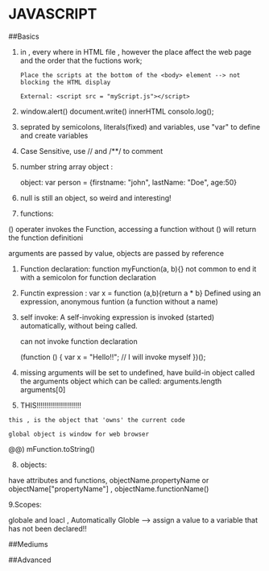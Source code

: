 # JAVASCRIPT
##Basics

1. in <script></script> , every where in HTML file , however the place affect the web page and the order that the fuctions work;

       Place the scripts at the bottom of the <body> element --> not blocking the HTML display

	   External: <script src = "myScript.js"></script>

2. window.alert() document.write() innerHTML consolo.log();

3. seprated by semicolons, literals(fixed) and variables, use "var" to define  and  create variables

4. Case Sensitive, use // and /**/ to comment

5.  number string array object :

    object: var person = {firstname: "john", lastName: "Doe", age:50}

6. null is still an object, so weird and interesting! 

7. functions:

  () operater invokes the Function, accessing a function without () will return the function definitioni

  arguments are passed by value, objects are passed by reference

  1) Function declaration:   function myFunction(a, b){}  not common to end it with a semicolon for function declaration

  2) Functin expression : var x = function (a,b){return a * b} Defined using an expression,  anonymous funtion (a function without a name)

  3) self invoke: A self-invoking expression is invoked (started) automatically, without being called.

     can not invoke function declaration 

	 (function () {
	      var x = "Hello!!";      // I will invoke myself
		  })();
  
  4) missing arguments will be set to undefined, have build-in object called the arguments object which can be called: arguments.length  arguments[0]

  5) THIS!!!!!!!!!!!!!!!!!!!!!!

    this , is the object that 'owns' the current code

	global object is window for web browser



  @@) mFunction.toString()  
  
8. objects:

  have attributes and functions, objectName.propertyName or objectName["propertyName"] , objectName.functionName()

9.Scopes:

 globale and loacl , Automatically Globle --> assign a value to a variable that has not been declared!!


##Mediums



##Advanced



